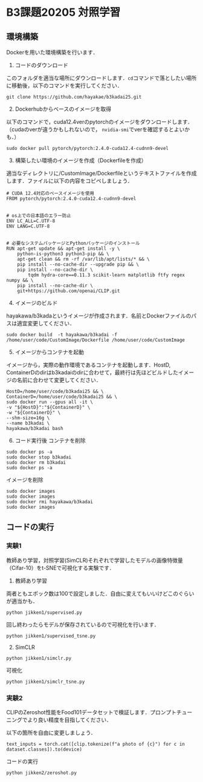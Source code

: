 # B3課題20205 対照学習

## 環境構築
Dockerを用いた環境構築を行います．

1. コードのダウンロード

このフォルダを適当な場所にダウンロードします．`cd`コマンドで落としたい場所に移動後，以下のコマンドを実行してください．
```
git clone https://github.com/hayakae/b3kadai25.git
```

2. Dockerhubからベースのイメージを取得

以下のコマンドで，cuda12.4verのpytorchのイメージをダウンロードします．（cudaのverが違うかもしれないので， `nvidia-smi`でverを確認するとよいかも．）
```
sudo docker pull pytorch/pytorch:2.4.0-cuda12.4-cudnn9-devel
```

3. 構築したい環境のイメージを作成（Dockerfileを作成）
   
適当なディレクトリに/CustomImage/Dockerfileというテキストファイルを作成します．ファイルに以下の内容をコピペしましょう．
```
# CUDA 12.4対応のベースイメージを使用
FROM pytorch/pytorch:2.4.0-cuda12.4-cudnn9-devel


# os上での日本語のエラー防止
ENV LC_ALL=C.UTF-8
ENV LANG=C.UTF-8


# 必要なシステムパッケージとPythonパッケージのインストール
RUN apt-get update && apt-get install -y \
    python-is-python3 python3-pip && \
    apt-get clean && rm -rf /var/lib/apt/lists/* && \
    pip install --no-cache-dir --upgrade pip && \
    pip install --no-cache-dir \
        tqdm hydra-core==0.11.3 scikit-learn matplotlib ftfy regex numpy && \
    pip install --no-cache-dir \
    git+https://github.com/openai/CLIP.git

```

4. イメージのビルド

hayakawa/b3kadaというイメージが作成されます．名前とDockerファイルのパスは適宜変更してください．
```
sudo docker build  -t hayakawa/b3kadai -f /home/user/code/CustomImage/Dockerfile /home/user/code/CustomImage
```

5. イメージからコンテナを起動

イメージから，実際の動作環境であるコンテナを起動します．HostD, ContainerDのdirはb3kadaiのdirに合わせて，最終行は先ほどビルドしたイメージの名前に合わせて変更してください．
```
HostD=/home/user/code/b3kadai25 && \
ContainerD=/home/user/code/b3kadai25 && \
sudo docker run --gpus all -it \
-v "${HostD}":"${ContainerD}" \
-w "${ContainerD}" \
--shm-size=16g \
--name b3kadai \
hayakawa/b3kadai bash

```


6. コード実行後
コンテナを削除
```
sudo docker ps -a
sudo docker stop b3kadai
sudo docker rm b3kadai
sudo docker ps -a
```
イメージを削除
```
sudo docker images
sudo docker images
sudo docker rmi hayakawa/b3kadai
sudo docker images
```

## コードの実行

### 実験1
教師あり学習，対照学習(SimCLR)それぞれで学習したモデルの画像特徴量（Cifar-10）をt-SNEで可視化する実験です．

1. 教師あり学習

両者ともエポック数は100で設定しました．自由に変えてもいいけどこのぐらいが適当かも．
```
python jikken1/supervised.py
```
回し終わったらモデルが保存されているので可視化を行います．
```
python jikken1/supervised_tsne.py
```

2. SimCLR
```
python jikken1/simclr.py
```
可視化
```
python jikken1/simclr_tsne.py
```
### 実験2
CLIPのZeroshot性能をFood101データセットで検証します．プロンプトチューニングでより良い精度を目指してください．

以下の箇所を自由に変更しましょう．
```
text_inputs = torch.cat([clip.tokenize(f"a photo of {c}") for c in dataset.classes]).to(device)
```
コードの実行
```
python jikken2/zeroshot.py
```

